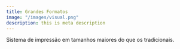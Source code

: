 ```yaml
---
title: Grandes Formatos
image: "/images/visual.png"
description: this is meta description
---
```


Sistema de impressão em tamanhos maiores do que os tradicionais.
